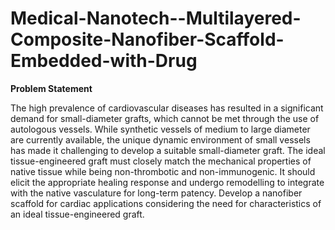 # Medical-Nanotech--Multilayered-Composite-Nanofiber-Scaffold-Embedded-with-Drug

**Problem Statement**

The high prevalence of cardiovascular diseases has resulted in a significant demand for small-diameter grafts, which cannot be met through the use of autologous vessels. While synthetic vessels of medium to large diameter are currently available, the unique dynamic environment of small vessels has made it challenging to develop a suitable small-diameter graft. The ideal tissue-engineered graft must closely match the mechanical properties of native tissue while being non-thrombotic and non-immunogenic. It should elicit the appropriate healing response and undergo remodelling to integrate with the native vasculature for long-term patency. Develop a nanofiber scaffold for cardiac applications considering the need for characteristics of an ideal tissue-engineered graft.
